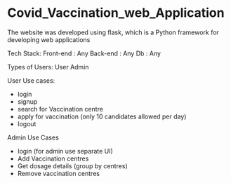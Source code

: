 # Covid_Vaccination_web_Application
The website was developed using flask, which is a Python framework for developing web applications

Tech Stack:
Front-end : Any
Back-end : Any
Db : Any

Types of Users:
User
Admin

User Use cases:
- login
- signup
- search for Vaccination centre
- apply for vaccination (only 10 candidates allowed per day)
- logout

Admin Use Cases
- login (for admin use separate UI)
- Add Vaccination centres
- Get dosage details (group by centres)
- Remove vaccination centres

